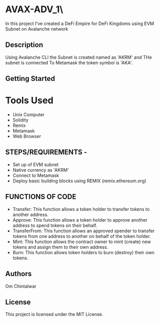 # AVAX-ADV_1\
In this project I've created a DeFi Empire for DeFi Kingdoms using EVM Subnet on Avalanche network


## Description
Using Avalanche CLI the Subnet is created named as 'AKRM' and THe subnet is connected To Metamask the token symbol is 'AKA'.

## Getting Started

# Tools Used
* Unix Computer 
* Solidity
* Remix
* Metamask
* Web Browser


  
## STEPS/REQUIREMENTS -
* Set up of EVM subnet
* Native currency as 'AKRM'
* Connect to Metamask
* Deploy basic building blocks using REMIX (remix.ethereum.org)

## FUNCTIONS OF CODE
* Transfer: This function allows a token holder to transfer tokens to another address.
* Approve: This function allows a token holder to approve another address to spend tokens on their behalf.
* TransferFrom: This function allows an approved spender to transfer tokens from one address to another on behalf of the token holder.
* Mint: This function allows the contract owner to mint (create) new tokens and assign them to their own address.
* Burn: This function allows token holders to burn (destroy) their own tokens.

## Authors
Om Chintalwar
## License
This project is licensed under the MIT License.
